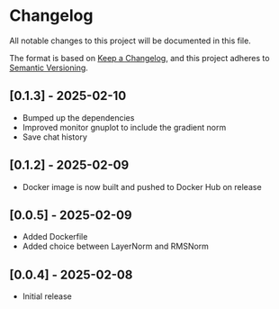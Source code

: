 # Changelog
All notable changes to this project will be documented in this file.

The format is based on [Keep a Changelog](https://keepachangelog.com/en/1.0.0/),
and this project adheres to [Semantic Versioning](https://semver.org/spec/v2.0.0.html).

## [0.1.3] - 2025-02-10
- Bumped up the dependencies
- Improved monitor gnuplot to include the gradient norm
- Save chat history

## [0.1.2] - 2025-02-09
- Docker image is now built and pushed to Docker Hub on release 

## [0.0.5] - 2025-02-09
- Added Dockerfile
- Added choice between LayerNorm and RMSNorm

## [0.0.4] - 2025-02-08
- Initial release
